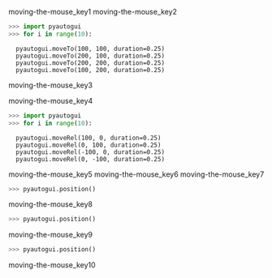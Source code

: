 moving-the-mouse_key1
moving-the-mouse_key2


```python
>>> import pyautogui
>>> for i in range(10):
```
      pyautogui.moveTo(100, 100, duration=0.25)
      pyautogui.moveTo(200, 100, duration=0.25)
      pyautogui.moveTo(200, 200, duration=0.25)
      pyautogui.moveTo(100, 200, duration=0.25)
moving-the-mouse_key3


moving-the-mouse_key4


```python
>>> import pyautogui
>>> for i in range(10):
```
      pyautogui.moveRel(100, 0, duration=0.25)
      pyautogui.moveRel(0, 100, duration=0.25)
      pyautogui.moveRel(-100, 0, duration=0.25)
      pyautogui.moveRel(0, -100, duration=0.25)
moving-the-mouse_key5
moving-the-mouse_key6
moving-the-mouse_key7


```python
>>> pyautogui.position()
```
moving-the-mouse_key8
```python
>>> pyautogui.position()
```
moving-the-mouse_key9
```python
>>> pyautogui.position()
```
moving-the-mouse_key10
